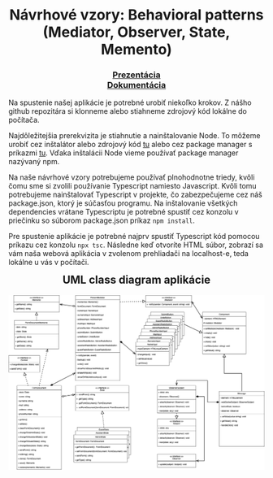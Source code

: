 <h1 align="center">
Návrhové vzory: Behavioral patterns
<br>
(Mediator, Observer, State, Memento)
</h1>

<h3 align="center">
<a href="">Prezentácia</a>
<br>
<a href="">Dokumentácia</a>
</h3>

Na spustenie našej aplikácie je potrebné urobiť niekoľko krokov. Z nášho github repozitára si klonneme alebo stiahneme 
zdrojový kód lokálne do počítača.

Najdôležitejšia prerekvizita je stiahnutie a nainštalovanie Node. To môžeme urobiť cez inštalátor alebo zdrojový 
kód [tu](https://nodejs.org/en/download/) alebo cez package manager s príkazmi [tu](https://nodejs.org/en/download/). 
Vďaka inštalácii Node vieme používať package manager nazývaný npm.

Na naše návrhové vzory potrebujeme používať plnohodnotne triedy, kvôli čomu sme si zvolili používanie Typescript 
namiesto Javascript. Kvôli tomu potrebujeme nainštalovať Typescript v projekte, čo zabezpečujeme cez náš 
package.json, ktorý je súčasťou programu. Na inštalovanie všetkých dependencies vrátane Typescriptu je potrebné 
spustiť cez konzolu v priečinku so súborom package.json príkaz `npm install`.

Pre spustenie aplikácie je potrebné najprv spustiť Typescript kód pomocou príkazu cez konzolu `npx tsc`. 
Následne keď otvoríte HTML súbor, zobrazí sa vám naša webová aplikácia v zvolenom prehliadači na localhost-e, 
teda lokálne u vás v počítači.

<h2 style="text-align: center; margin-top: 0">UML class diagram aplikácie</h2>
<p align="center">
    <img src="uml-final-app.png" alt="UML class diagram aplikácie">
</p>
